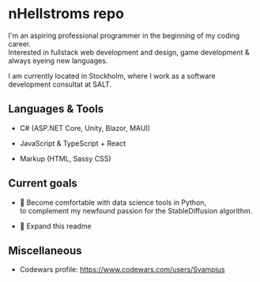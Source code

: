 <h1>nHellstroms repo</h1>
<p>I'm an aspiring professional programmer in the beginning of my coding career.<br/>
Interested in fullstack web development and design, game development & always eyeing new languages.</p>

<p>I am currently located in Stockholm, where I work as a software development consultat at SALT.</p>

<h2>Languages & Tools </h2>

- C# (ASP.NET Core, Unity, Blazor, MAUI)

- JavaScript & TypeScript + React

- Markup (HTML, Sassy CSS)

<h2>Current goals</h2>

- 🐍 Become comfortable with data science tools in Python,<br/> to complement my newfound passion for the StableDiffusion algorithm.

- 🎏 Expand this readme

<h2>Miscellaneous</h2>

- Codewars profile: https://www.codewars.com/users/Svampius

